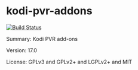 #           kodi-pvr-addons
 
[![Build Status](https://travis-ci.org/UnitedRPMs/kodi-pvr-addons.svg?branch=master)](https://travis-ci.org/UnitedRPMs/kodi-pvr-addons)

Summary:        Kodi PVR add-ons
 
Version:        17.0
 
License:        GPLv3 and GPLv2+ and LGPLv2+ and MIT
 
